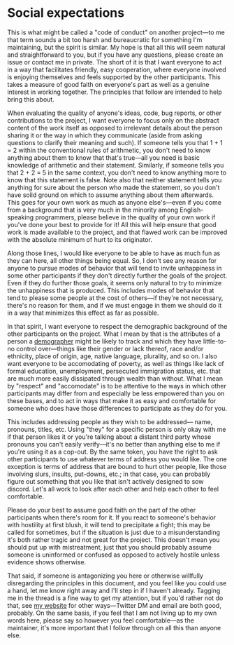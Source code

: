 # Social expectations

This is what might be called a "code of conduct" on another
project—to me that term sounds a bit too harsh and bureaucratic
for something I'm maintaining, but the spirit is similar. My hope
is that all this will seem natural and straightforward to you,
but if you have any questions, please create an issue or contact
me in private. The short of it is that I want everyone to act in
a way that facilitates friendly, easy cooperation, where everyone
involved is enjoying themselves and feels supported by the other
participants. This takes a measure of good faith on everyone's
part as well as a genuine interest in working together. The
principles that follow are intended to help bring this about.

When evaluating the quality of anyone's ideas, code, bug reports,
or other contributions to the project, I want everyone to focus
only on the abstract content of the work itself as opposed to
irrelevant details about the person sharing it or the way in
which they communicate (aside from asking questions to clarify
their meaning and such). If someone tells you that 1 + 1 = 2
within the conventional rules of arithmetic, you don't need to
know anything about them to know that that's true—all you need is
basic knowledge of arithmetic and their statement. Similarly, if
someone tells you that 2 + 2 = 5 in the same context, you don't
need to know anything more to know that this statement is false.
Note also that neither statement tells you anything for sure
about the person who made the statement, so you don't have solid
ground on which to assume anything about them afterwards. This
goes for your own work as much as anyone else's—even if you come
from a background that is very much in the minority among
English-speaking programmers, please believe in the quality of
your own work if you've done your best to provide for it! All
this will help ensure that good work is made available to the
project, and that flawed work can be improved with the absolute
minimum of hurt to its originator.

Along those lines, I would like everyone to be able to have as
much fun as they can here, all other things being equal. So, I
don't see any reason for anyone to pursue modes of behavior that
will tend to invite unhappiness in some other participants if
they don't directly further the goals of the project. Even if
they do further those goals, it seems only natural to try to
minimize the unhappiness that is produced. This includes modes of
behavior that tend to please some people at the cost of others—if
they're not necessary, there's no reason for them, and if we must
engage in them we should do it in a way that minimizes this
effect as far as possible.

In that spirit, I want everyone to respect the demographic
background of the other participants on the project. What I mean
by that is the attributes of a person a
[demographer](https://en.wikipedia.org/wiki/Demography) might be
likely to track and which they have little-to-no control
over—things like their gender or lack thereof, race and/or
ethnicity, place of origin, age, native language, plurality, and
so on. I also want everyone to be accomodating of poverty, as
well as things like lack of formal education, unemployment,
persecuted immigration status, etc. that are much more easily
dissipated through wealth than without. What I mean by "respect"
and "accomodate" is to be attentive to the ways in which other
participants may differ from and especially be less empowered
than you on these bases, and to act in ways that make it as easy
and comfortable for someone who does have those differences to
participate as they do for you.

This includes addressing people as they wish to be addressed—
name, pronouns, titles, etc. Using "they" for a specific person
is only okay with me if that person likes it or you're talking
about a distant third party whose pronouns you can't easily
verify—it's no better than anything else to me if you're using it
as a cop-out. By the same token, you have the right to ask other
participants to use whatever terms of address you would like. The
one exception is terms of address that are bound to hurt other
people, like those involving slurs, insults, put-downs, etc.; in
that case, you can probably figure out something that you like
that isn't actively designed to sow discord. Let's all work to
look after each other and help each other to feel comfortable.

Please do your best to assume good faith on the part of the other
participants when there's room for it. If you react to someone's
behavior with hostility at first blush, it will tend to
precipitate a fight; this may be called for sometimes, but if the
situation is just due to a misunderstanding it's both rather
tragic and not great for the project. This doesn't mean you
should put up with mistreatment, just that you should probably
assume someone is uninformed or confused as opposed to actively
hostile unless evidence shows otherwise.

That said, if someone is antagonizing you here or otherwise
willfully disregarding the principles in this document, and you
feel like you could use a hand, let me know right away and I'll
step in if I haven't already. Tagging me in the thread is a fine
way to get my attention, but if you'd rather not do that, see [my
website](https://milky.flowers/) for other ways—Twitter DM and
email are both good, probably. On the same basis, if you feel
that I am not living up to my own words here, please say so
however you feel comfortable—as the maintainer, it's more
important that I follow through on all this than anyone else.
